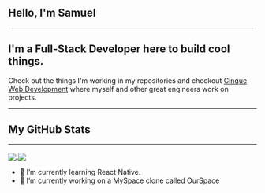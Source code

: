 ## Hello, I'm Samuel
---
I'm a Full-Stack Developer here to build cool things.
------

Check out the things I'm working in my repositories and checkout [Cinque Web Development](https://github.com/Cinque-Web-Development) where myself and other great engineers work on projects.

----

## My GitHub Stats
---
<a href="https://github.com/anuraghazra/github-readme-stats">
  <img align="center" src="https://github-readme-stats.vercel.app/api/top-langs/?username=samueltrahan&theme=tokyonight)" />
</a>
<a href="https://github.com/anuraghazra/convoychat">
  <img align="center" src="https://github-readme-stats.vercel.app/api?username=samueltrahan&count_private=true&theme=tokyonight" />
</a>

- 🌱 I’m currently learning React Native.
- 🔭 I’m currently working on a MySpace clone called OurSpace 



